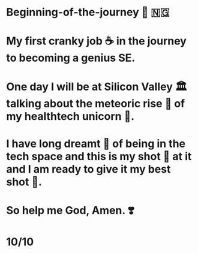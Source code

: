 # Beginning-of-the-journey 🥰 🇳🇬

# My first cranky job :coffee: in the journey to becoming a genius SE.

# One day I will be at Silicon Valley 🏛️  talking about the meteoric rise 🌟 of my healthtech unicorn 🦄.

# I have long dreamt 🌃 of being in the tech space and this is my shot 💪 at it and I am ready to give it my best shot 🎯.

# So help me God, Amen. ❣️

# 10/10

